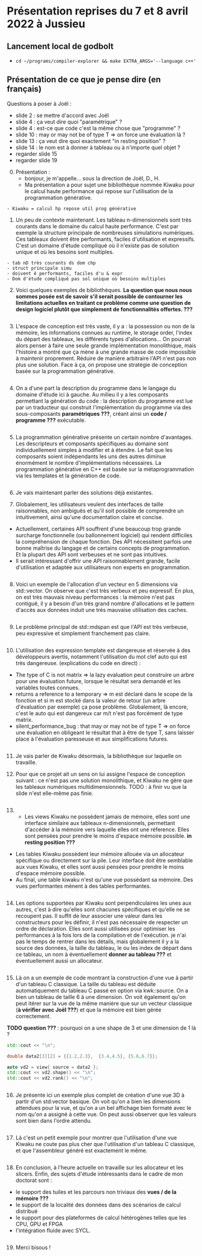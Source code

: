 # Présentation reprises du 7 et 8 avril 2022 à Jussieu

## Lancement local de godbolt

- `cd ~/programs/compiler-explorer && make EXTRA_ARGS='--language c++'`

## Présentation de ce que je pense dire (en français)

Questions à poser à Joël :
- slide 2 : se mettre d'accord avec Joël
- slide 4 : ça veut dire quoi "paramétrique" ?
- slide 4 : est-ce que code c'est la même chose que "programme" ?
- slide 10 : may or may not be of type T => on force une évaluation là ?
- slide 13 : ça veut dire quoi exactement "in resting position" ?
- slide 14 : le nom est à donner à tableau ou à n'importe quel objet ?
- regarder slide 15
- regarder slide 19

0. Présentation : 
    - bonjour, je m'appelle... sous la direction de Joël, D., H.
    - Ma présentation a pour sujet une bibliothèque nommée Kiwaku pour le calcul haute performance qui repose sur l'utilisation de la programmation générative.

```
- Kiwaku = calcul hp repose util prog générative
```

1. Un peu de contexte maintenant. Les tableau n-dimensionnels sont très courants dans le domaine du calcul haute performance. C'est par exemple la structure principale de nombreuses simulations numériques. Ces tableaux doivent être performants, faciles d'utilisation et expressifs. C'est un domaine d'étude compliqué où il n'existe pas de solution unique et où les besoins sont multiples.

```
- tab nD très courants ds dom chp
- struct principale simu
- doivent ê performants, faciles d'u & expr
- Dom d'étude compliqué pas sol unique où besoins multiples 
```

2. Voici quelques exemples de bibliothèques. **La question que nous nous sommes posée est de savoir s'il serait possible de contourner les limitations actuelles en traitant ce problème comme une question de design logiciel plutôt que simplement de fonctionnalités offertes. ???**

```

```

3. L'espace de conception est très vaste, il y a : la possession ou non de la mémoire, les informations connues au runtime, le storage order, l'index du départ des tableaux, les différents types d'allocations...
On pourrait alors penser à faire une seule grande implémentation monolithique, mais l'histoire a montré que ça mène à une grande masse de code impossible à maintenir proprement. Réduire de manière arbitraire l'API n'est pas non plus une solution.
Face à ça, on propose une stratégie de conception basée sur la programmation générative.

```

```

4. On a d'une part la description du programme dans le langage du domaine d'étude ici à gauche. Au milieu il y a les composants permettant la génération du code : la description du programme est lue par un traducteur qui construit l'implémentation du programme via des sous-composants **paramétriques ???**, créant ainsi un **code / programme ???** exécutable.

```

```

5. La programmation générative présente un certain nombre d'avantages. Les descripteurs et composants spécifiques au domaine sont individuellement simples à modifier et à étendre. Le fait que les composants soient indépendants les uns des autres diminue énormément le nombre d'implémentations nécessaires. La programmation générative en C++ est basée sur la métaprogrammation via les templates et la génération de code.

```

```

6. Je vais maintenant parler des solutions déjà existantes.

7. Globalement, les utilisateurs veulent des interfaces de taille raisonnables, non ambiguës et qu'il soit possible de comprendre un intuitivement, ainsi qu'une documentation claire et concise.
- Actuellement, certaines API souffrent d'une beaucoup trop grande surcharge fonctionnelle (ou ballonnement logiciel) qui rendent difficiles la compréhension de chaque fonction. Des API nécessitent parfois une bonne maîtrise du langage et de certains concepts de programmation. Et la plupart des API sont verbeuses et ne sont pas intuitives.
- Il serait intéressant d'offrir une API raisonnablement grande, facile d'utilisation et adaptée aux utilisateurs non experts en programmation.

```

```

8. Voici un exemple de l'allocation d'un vecteur en 5 dimensions via std::vector. On observe que c'est très verbeux et peu expressif. En plus, on est très mauvais niveau performances : la mémoire n'est pas contiguë, il y a besoin d'un très grand nombre d'allocations et le pattern d'accès aux données induit une très mauvaise utilisation des caches.

```

```

9. Le problème principal de std::mdspan est que l'API est très verbeuse, peu expressive et simplement franchement pas claire.

```

```

10. L'utilisation des expression template est dangereuse et réservée à des développeurs avertis, notamment l'utilisation du mot clef auto qui est très dangereuse. (explications du code en direct) :
- The type of C is not matrix => la lazy evaluation peut construire un arbre pour une évaluation future, lorsque le résultat sera demandé et les variables toutes connues.
- returns a reference to a temporary => m est déclaré dans le scope de la fonction et si m est stocké dans la valeur de retour (un arbre d'évaluation par exemple) ça pose problème. Globalement, là encore, c'est le auto qui est dangereux car m/t n'est pas forcément de type matrix.
- silent_performance_bug : that may or may not be of type T => on force une évaluation en obligeant le résultat that à être de type T, sans laisser place à l'évaluation paresseuse et aux simplifications futures.

```

```

11. Je vais parler de Kiwaku désormais, la bibliothèque sur laquelle on travaille.

12. Pour que ce projet ait un sens on lui assigne l'espace de conception suivant : ce n'est pas une solution monolithique, et Kiwaku ne gère que les tableaux numériques multidimensionnels.
TODO : à finir vu que la slide n'est elle-même pas finie.

```

```

13. - Les views Kiwaku ne possèdent jamais de mémoire, elles sont une interface similaire aux tableaux n-dimensionnels, permettant d'accéder à la mémoire vers laquelle elles ont une réference. Elles sont pensées pour prendre le moins d'espace mémoire possible. **in resting position ???**
- Les tables Kiwaku possèdent leur mémoire allouée via un allocateur spécifique ou directement sur la pile. Leur interface doit être semblable aux vues Kiwaku, et elles sont aussi pensées pour prendre le moins d'espace mémoire possible.
- Au final, une table kiwaku n'est qu'une vue possédant sa mémoire. Des vues performantes mènent à des tables performantes.

```

```

14. Les options supportées par Kiwaku sont perpendiculaires les unes aux autres, c'est à dire qu'elles sont chacunes spécifiques et qu'elle ne se recoupent pas. Il suffit de leur associer une valeur dans les constructeurs pour les définir, il n'est pas nécessaire de respecter un ordre de déclaration. Elles sont aussi utilisées pour optimiser les performances à la fois lors de la compilation et de l'exécution. je n'ai pas le temps de rentrer dans les détails, mais globalement il y a la source des données, la taille du tableau, le ou les index de départ dans ce tableau, un nom à éventuellement **donner au tableau ???** et éventuellement aussi un allocateur.

```

```

15. Là on a un exemple de code montrant la construction d'une vue à partir d'un tableau C classique. La taille du tableau est déduite automatiquement du tableau C passé en option via kwk::source. On a bien un tableau de taille 6 à une dimension. On voit également qu'on peut itérer sur la vue de la même manière que sur un vecteur classique (**à vérifier avec Joël ???**) et que la mémoire est bien gérée correctement. 

**TODO question ???** : pourquoi on a une shape de 3 et une dimension de 1 là ?
```c++
std::cout << "\n";

double data2[3][2] = {{1.2,2.3},  {3.4,4.5}, {5.6,6.7}};

auto vd2 = view{ source = data2 };
std::cout << vd2.shape() << "\n";
std::cout << vd2.rank() << "\n";
```

```

```

16. Je présente ici un exemple plus complet de création d'une vue 3D à partir d'un std:vector basique. On voit qu'on a bien les dimensions attendues pour la vue, et qu'on a un bel affichage bien formaté avec le nom qu'on a assigné à cette vue. On peut aussi observer que les valeurs sont bien dans l'ordre attendu.

```

```

17. Là c'est un petit exemple pour montrer que l'utilisation d'une vue Kiwaku ne coute pas plus cher que l'utilisation d'un tableau C classique, et que l'assembleur généré est exactement le même.

```

```

18. En conclusion, à l'heure actuelle on travaille sur les allocateur et les slicers. Enfin, des sujets d'étude intéressants dans le cadre de mon doctorat sont :
- le support des tuiles et les parcours non triviaux des **vues / de la mémoire ???**
- le support de la localité des données dans des scénarios de calcul distribué
- le support pour des plateformes de calcul hétérogènes telles que les CPU, GPU et FPGA
- l'intégration fluide avec SYCL.

```

```

19. Merci bisous !
